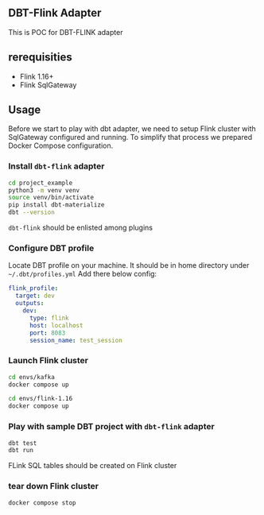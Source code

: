 ## DBT-Flink Adapter

This is POC for DBT-FLINK adapter

## rerequisities

* Flink 1.16+
* Flink SqlGateway

## Usage

Before we start to play with dbt adapter, we need to setup Flink cluster with SqlGateway configured and running.
To simplify that process we prepared Docker Compose configuration.

### Install `dbt-flink` adapter

```bash
cd project_example
python3 -m venv venv
source venv/bin/activate
pip install dbt-materialize
dbt --version
```
`dbt-flink` should be enlisted among plugins

### Configure DBT profile
Locate DBT profile on your machine.
It should be in home directory under `~/.dbt/profiles.yml`
Add there below config:
```yml
flink_profile:
  target: dev
  outputs:
    dev:
      type: flink
      host: localhost
      port: 8083
      session_name: test_session
```


### Launch Flink cluster

```bash
cd envs/kafka
docker compose up

cd envs/flink-1.16
docker compose up 
```

### Play with sample DBT project with `dbt-flink` adapter
```bash
dbt test
dbt run
```

FLink SQL tables should be created on Flink cluster

### tear down Flink cluster

```bash
docker compose stop
```